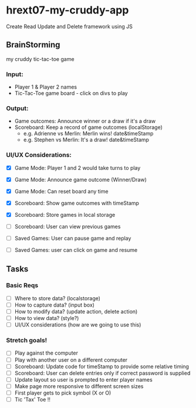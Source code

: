 # hrext07-my-cruddy-app
Create Read Update and Delete framework using JS

## BrainStorming
my cruddy tic-tac-toe game

### Input: 
- Player 1 & Player 2 names
- Tic-Tac-Toe game board - click on divs to play

### Output:
- Game outcomes: Announce winner or a draw if it's a draw
- Scoreboard: Keep a record of game outcomes (localStorage)
    - e.g. Adrienne vs Merlin: Merlin wins! date&timeStamp
    - e.g. Stephen vs Merlin: It's a draw! date&timeStamp

### UI/UX Considerations:
- [X] Game Mode: Player 1 and 2 would take turns to play
- [X] Game Mode: Announce game outcome (Winner/Draw)
- [X] Game Mode: Can reset board any time
- [X] Scoreboard: Show game outcomes with timeStamp
- [X] Scoreboard: Store games in local storage
- [ ] Scoreboard: User can view previous games
- [ ] Saved Games: User can pause game and replay
- [ ] Saved Games: user can click on game and resume


## Tasks
### Basic Reqs
- [ ] Where to store data? (localstorage)
- [ ] How to capture data? (input box)
- [ ] How to modify data? (update action, delete action)
- [ ] How to view data? (style?)
- [ ] UI/UX considerations (how are we going to use this)

### Stretch goals!
- [ ] Play against the computer
- [ ] Play with another user on a different computer
- [ ] Scoreboard: Update code for timeStamp to provide some relative timing
- [ ] Scoreboard: User can delete entries only if correct password is supplied
- [ ] Update layout so user is prompted to enter player names 
- [ ] Make page more responsive to different screen sizes
- [ ] First player gets to pick symbol (X or O)
- [ ] Tic 'Tax' Toe !! 
